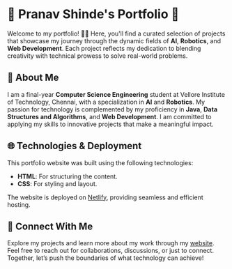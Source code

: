 # 🌟 Pranav Shinde's Portfolio 🌟

Welcome to my portfolio! 🎨✨ Here, you'll find a curated selection of projects that showcase my journey through the dynamic fields of **AI**, **Robotics**, and **Web Development**. Each project reflects my dedication to blending creativity with technical prowess to solve real-world problems.

## 🚀 About Me

I am a final-year **Computer Science Engineering** student at Vellore Institute of Technology, Chennai, with a specialization in **AI** and **Robotics**. My passion for technology is complemented by my proficiency in **Java**, **Data Structures and Algorithms**, and **Web Development**. I am committed to applying my skills to innovative projects that make a meaningful impact.

## 🌐 Technologies & Deployment

This portfolio website was built using the following technologies:

- **HTML**: For structuring the content.
- **CSS**: For styling and layout.

The website is deployed on [Netlify](https://your-netlify-url.netlify.app), providing seamless and efficient hosting.

## 🤝 Connect With Me

Explore my projects and learn more about my work through my [website](https://pranavshinde.netlify.app/). Feel free to reach out for collaborations, discussions, or just to connect. Together, let’s push the boundaries of what technology can achieve!

